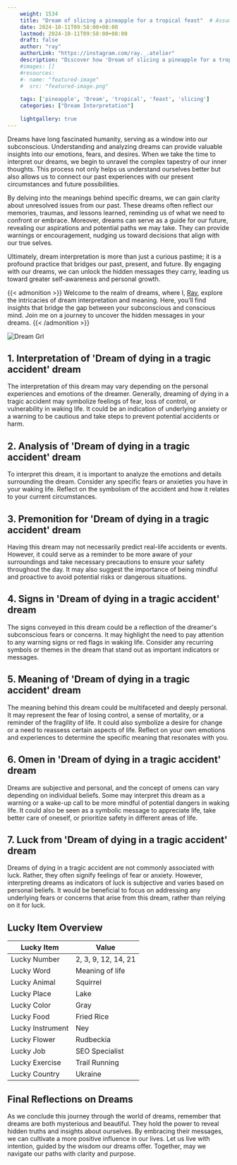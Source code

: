 ```yaml
---
    weight: 1534
    title: "Dream of slicing a pineapple for a tropical feast"  # Assuming 'title' column exists
    date: 2024-10-11T09:58:00+08:00
    lastmod: 2024-10-11T09:58:00+08:00
    draft: false
    author: "ray"
    authorLink: "https://instagram.com/ray._.atelier"
    description: "Discover how 'Dream of slicing a pineapple for a tropical feast' can interpret your future and uncover its significant meanings in your life."
    #images: []
    #resources:
    #- name: "featured-image"
    #  src: "featured-image.png"
    
    tags: ['pineapple', 'Dream', 'tropical', 'feast', 'slicing']
    categories: ["Dream Interpretation"]
    
    lightgallery: true
---
```

    
Dreams have long fascinated humanity, serving as a window into our subconscious. Understanding and analyzing dreams can provide valuable insights into our emotions, fears, and desires. When we take the time to interpret our dreams, we begin to unravel the complex tapestry of our inner thoughts. This process not only helps us understand ourselves better but also allows us to connect our past experiences with our present circumstances and future possibilities.

By delving into the meanings behind specific dreams, we can gain clarity about unresolved issues from our past. These dreams often reflect our memories, traumas, and lessons learned, reminding us of what we need to confront or embrace. Moreover, dreams can serve as a guide for our future, revealing our aspirations and potential paths we may take. They can provide warnings or encouragement, nudging us toward decisions that align with our true selves.

Ultimately, dream interpretation is more than just a curious pastime; it is a profound practice that bridges our past, present, and future. By engaging with our dreams, we can unlock the hidden messages they carry, leading us toward greater self-awareness and personal growth.

{{< admonition >}}
Welcome to the realm of dreams, where I, [Ray](https://instagram.com/ray._.atelier), explore the intricacies of dream interpretation and meaning. Here, you’ll find insights that bridge the gap between your subconscious and conscious mind. Join me on a journey to uncover the hidden messages in your dreams.
{{< /admonition >}}

![Dream Grl](https://cdn.pixabay.com/photo/2017/11/02/03/35/gothic-2910057_1280.jpg "Dream Grl")

## 1. Interpretation of 'Dream of dying in a tragic accident' dream

The interpretation of this dream may vary depending on the personal experiences and emotions of the dreamer. Generally, dreaming of dying in a tragic accident may symbolize feelings of fear, loss of control, or vulnerability in waking life. It could be an indication of underlying anxiety or a warning to be cautious and take steps to prevent potential accidents or harm.

## 2. Analysis of 'Dream of dying in a tragic accident' dream

To interpret this dream, it is important to analyze the emotions and details surrounding the dream. Consider any specific fears or anxieties you have in your waking life. Reflect on the symbolism of the accident and how it relates to your current circumstances. 

## 3. Premonition for 'Dream of dying in a tragic accident' dream

Having this dream may not necessarily predict real-life accidents or events. However, it could serve as a reminder to be more aware of your surroundings and take necessary precautions to ensure your safety throughout the day. It may also suggest the importance of being mindful and proactive to avoid potential risks or dangerous situations.

## 4. Signs in 'Dream of dying in a tragic accident' dream

The signs conveyed in this dream could be a reflection of the dreamer's subconscious fears or concerns. It may highlight the need to pay attention to any warning signs or red flags in waking life. Consider any recurring symbols or themes in the dream that stand out as important indicators or messages.

## 5. Meaning of 'Dream of dying in a tragic accident' dream

The meaning behind this dream could be multifaceted and deeply personal. It may represent the fear of losing control, a sense of mortality, or a reminder of the fragility of life. It could also symbolize a desire for change or a need to reassess certain aspects of life. Reflect on your own emotions and experiences to determine the specific meaning that resonates with you.

## 6. Omen in 'Dream of dying in a tragic accident' dream

Dreams are subjective and personal, and the concept of omens can vary depending on individual beliefs. Some may interpret this dream as a warning or a wake-up call to be more mindful of potential dangers in waking life. It could also be seen as a symbolic message to appreciate life, take better care of oneself, or prioritize safety in different areas of life.

## 7. Luck from 'Dream of dying in a tragic accident' dream

Dreams of dying in a tragic accident are not commonly associated with luck. Rather, they often signify feelings of fear or anxiety. However, interpreting dreams as indicators of luck is subjective and varies based on personal beliefs. It would be beneficial to focus on addressing any underlying fears or concerns that arise from this dream, rather than relying on it for luck.

## Lucky Item Overview
| Lucky Item          | Value              |
|---------------|--------------------|
| Lucky Number        | 2, 3, 9, 12, 14, 21  |
| Lucky Word          | Meaning of life |
| Lucky Animal        | Squirrel |
| Lucky Place         | Lake     |
| Lucky Color         | Gray     |
| Lucky Food          | Fried Rice      |
| Lucky Instrument    | Ney |
| Lucky Flower        | Rudbeckia    |
| Lucky Job           | SEO Specialist       |
| Lucky Exercise      | Trail Running  |
| Lucky Country       | Ukraine    |


##  Final Reflections on Dreams

As we conclude this journey through the world of dreams, remember that dreams are both mysterious and beautiful. They hold the power to reveal hidden truths and insights about ourselves. By embracing their messages, we can cultivate a more positive influence in our lives. Let us live with intention, guided by the wisdom our dreams offer. Together, may we navigate our paths with clarity and purpose.
